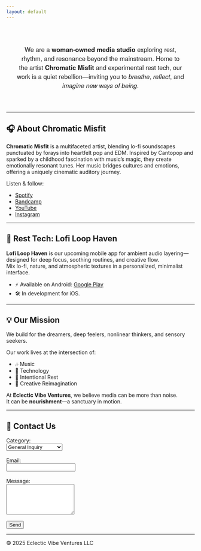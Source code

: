 ```yaml
---
layout: default
---
```


<div align="center" style="padding: 2em; border-radius: 1em; font-family: 'Helvetica Neue', sans-serif; max-width: 800px; margin: auto;">
  <h3 style="font-weight: normal; font-size: 1.2em;">
    We are a <strong>woman-owned media studio</strong> exploring rest, rhythm, and resonance beyond the mainstream. Home to the artist <strong>Chromatic Misfit</strong> and experimental rest tech,  
    our work is a quiet rebellion—inviting you to <em>breathe</em>, <em>reflect</em>, and <em>imagine new ways of being</em>.
  </h3>
</div>

---

## 🎧 About Chromatic Misfit

**Chromatic Misfit** is a multifaceted artist, blending lo-fi soundscapes punctuated by forays into heartfelt pop and EDM. Inspired by Cantopop and sparked by a childhood fascination with music’s magic, they create emotionally resonant tunes. Her music bridges cultures and emotions, offering a uniquely cinematic auditory journey.

Listen & follow:
- [Spotify](https://open.spotify.com/artist/5O4l4URYQ4EqEWrbNpVXiS)
- [Bandcamp](https://chromaticmisfit.bandcamp.com/)
- [YouTube](https://www.youtube.com/@ChromaticMisfit)
- [Instagram](https://www.instagram.com/chromaticmisfit/)

---

## 📱 Rest Tech: Lofi Loop Haven

**Lofi Loop Haven** is our upcoming mobile app for ambient audio layering—designed for deep focus, soothing routines, and creative flow.  
Mix lo-fi, nature, and atmospheric textures in a personalized, minimalist interface.

- ⚡ Available on Android: [Google Play](https://play.google.com/store/apps/details?id=com.eclecticvibeventures.lofiloophaven)
- 🛠️ In development for iOS.

---

## 💡 Our Mission

We build for the dreamers, deep feelers, nonlinear thinkers, and sensory seekers.

Our work lives at the intersection of:
- 🎶 Music
- 📱 Technology
- 🌿 Intentional Rest
- 💫 Creative Reimagination

At **Eclectic Vibe Ventures**, we believe media can be more than noise.  
It can be **nourishment**—a sanctuary in motion.

---

## 📧 Contact Us

<form
  action="https://formspree.io/f/movlkrvq"
  method="POST"
>
<label>Category:</label><br>
  <select name="category" id="category">
    <option value="generalinquiry">General Inquiry</option>
    <option value="appsupportios">App Support: iOS</option>
    <option value="appsupportandroid">App Support: Android</option>
  </select>
  <br><br>
  <label>
    Email:
  </label>
    <br>
    <input type="email" name="email">
    <br>
    <br>
  <label>
    Message:
  </label>
    <br>
    <textarea id="message" name="message" rows="5" cols="20"></textarea>
    <br>
    <br>
  <button type="submit">Send</button>
</form>

---

© 2025 Eclectic Vibe Ventures LLC
